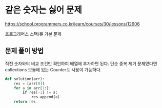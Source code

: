 # 같은 숫자는 싫어 문제
https://school.programmers.co.kr/learn/courses/30/lessons/12906

프로그래머스 스택/큐 기본 문제
## 문제 풀이 방법
직전 숫자와의 비교 조건만 확인하여 배열에 추가하면 된다. 단순 중복 제거 문제였다면 collections 모듈에 있는 Counter도 사용이 가능하다.

```python
def solution(arr):
    res = [arr[0]]
    for a in arr[1:]:
        if res[-1] != a:
            res.append(a)
    return res
```